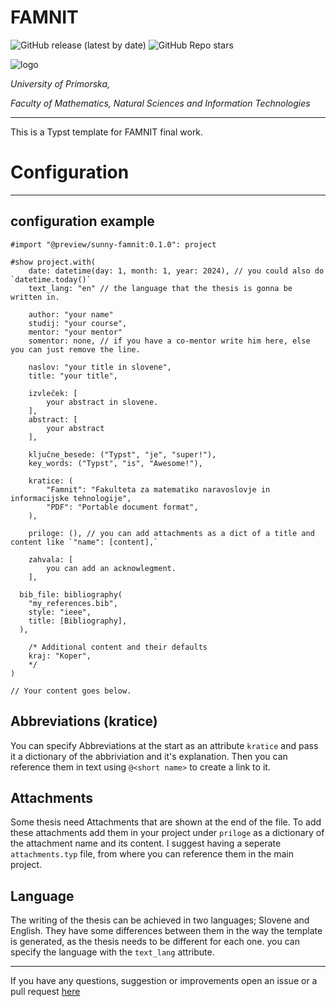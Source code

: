 # FAMNIT

![GitHub release (latest by date)](https://img.shields.io/github/v/release/Tiggax/famnit_typst_template)
![GitHub Repo stars](https://img.shields.io/github/stars/Tiggax/famnit_typst_template)

![logo](https://www.famnit.upr.si/img/UP_FAMNIT.png)

*University of Primorska,*

*Faculty of Mathematics, Natural Sciences and Information Technologies*

---

This is a Typst template for FAMNIT final work.

# Configuration

---

## configuration example

```typst
#import "@preview/sunny-famnit:0.1.0": project

#show project.with(
	date: datetime(day: 1, month: 1, year: 2024), // you could also do `datetime.today()`
	text_lang: "en" // the language that the thesis is gonna be written in.
	
	author: "your name"
	studij: "your course",
	mentor: "your mentor"
	somentor: none, // if you have a co-mentor write him here, else you can just remove the line.

	naslov: "your title in slovene",
	title: "your title",

	izvleček: [
		your abstract in slovene.
	],
	abstract: [
		your abstract
	],

	ključne_besede: ("Typst", "je", "super!"),
	key_words: ("Typst", "is", "Awesome!"),

	kratice: (
		"Famnit": "Fakulteta za matematiko naravoslovje in informacijske tehnologije",
		"PDF": "Portable document format",
	),

	priloge: (), // you can add attachments as a dict of a title and content like `"name": [content],`

	zahvala: [
		you can add an acknowlegment.
	],

  bib_file: bibliography(
    "my_references.bib",
    style: "ieee",
    title: [Bibliography],
  ),

	/* Additional content and their defaults
 	kraj: "Koper",
	*/
)

// Your content goes below.

```
## Abbreviations (kratice)

You can specify Abbreviations at the start as an attribute `kratice` and pass it a dictionary of the abbriviation and it's explanation.
Then you can reference them in text using `@<short name>` to create a link to it.

## Attachments

Some thesis need Attachments that are shown at the end of the file.
To add these attachments add them in your project under `priloge` as a dictionary of the attachment name and its content.
I suggest having a seperate `attachments.typ` file, from where you can reference them in the main project.

## Language

The writing of the thesis can be achieved in two languages; Slovene and English.
They have some differences between them in the way the template is generated, as the thesis needs to be different for each one.
you can specify the language with the `text_lang` attribute.


---

If you have any questions, suggestion or improvements open an issue or a pull request [here](https://github.com/Tiggax/famnit_typst_template)
